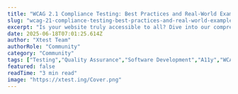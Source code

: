 ```yaml
---
title: "WCAG 2.1 Compliance Testing: Best Practices and Real-World Examples"
slug: "wcag-21-compliance-testing-best-practices-and-real-world-examples"
excerpt: "Is your website truly accessible to all? Dive into our comprehensive guide on WCAG 2.1 Compliance Testing and discover how to make your online platform inclusive, user-friendly and legally compliant. Dont let non-compliance issues hinder your web accessibility or your business growth."
date: 2025-06-18T07:01:25.614Z
author: "Xtest Team"
authorRole: "Community"
category: "Community"
tags: ["Testing","Quality Assurance","Software Development","A11y","WCAG"]
featured: false
readTime: "3 min read"
image: "https://xtest.ing/Cover.png"
---
```


